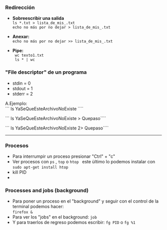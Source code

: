 ### Redirección

* **Sobreescribir una salida**  
``` ls *.txt > lista_de_mis_.txt ```   
``` echo no más por no dejar > lista_de_mis_.txt  ```

* **Anexar:**  
``` echo no más por no dejar >> lista_de_mis_.txt ```

* **Pipe:**  
``` wc texto1.txt```     
``` ls * | wc```


### "File descriptor" de un programa

* stdin = 0
* stdout = 1
* stderr = 2

A.Ejemplo:  
``` ls YaSeQueEsteArchivoNoExiste ````     

``` ls YaSeQueEsteArchivoNoExiste > Quepaso````    

``` ls YaSeQueEsteArchivoNoExiste 2> Quepaso````   

---

### Procesos

* Para interrumpir un proceso presionar "Ctrl" + "c"
* Ver procesos con ``` ps ``` , ``` top ``` o ```htop ```  este ùltimo lo podemos instalar con ``` sudo apt-get install htop ```
*  kill PID
*  

### Processes and jobs (background)


* Para poner un proceso en el "background" y seguir con el control de la terminal podemos hacer:    
``` firefox & ```
* Para ver los "jobs" en el background:
``` job ```
* Y para traerlos de regreso podemos escribir:
``` fg PID ``` o ``` fg %1 ```


